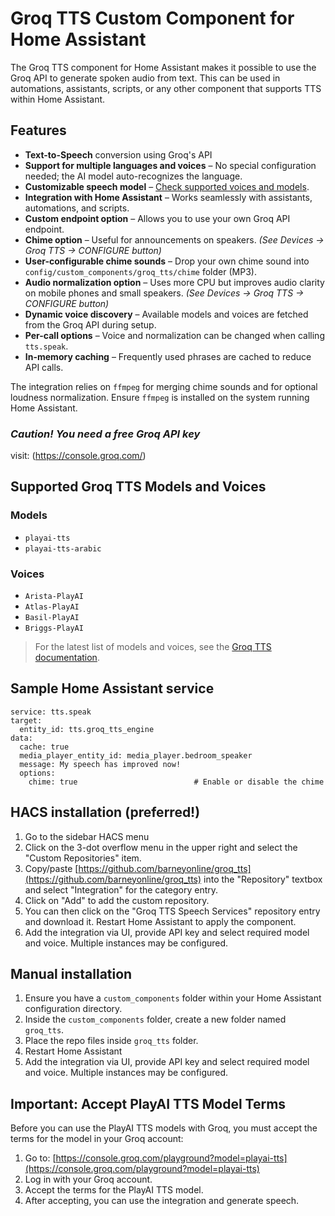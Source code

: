 # Groq TTS Custom Component for Home Assistant

The Groq TTS component for Home Assistant makes it possible to use the Groq API to generate spoken audio from text. This can be used in automations, assistants, scripts, or any other component that supports TTS within Home Assistant. 

## Features  

- **Text-to-Speech** conversion using Groq's API  
- **Support for multiple languages and voices** – No special configuration needed; the AI model auto-recognizes the language.  
- **Customizable speech model** – [Check supported voices and models](https://console.groq.com/docs/text-to-speech).  
- **Integration with Home Assistant** – Works seamlessly with assistants, automations, and scripts.  
- **Custom endpoint option** – Allows you to use your own Groq API endpoint.
- **Chime option** – Useful for announcements on speakers. *(See Devices → Groq TTS → CONFIGURE button)*
- **User-configurable chime sounds** – Drop your own chime sound into  `config/custom_components/groq_tts/chime` folder (MP3).
- **Audio normalization option** – Uses more CPU but improves audio clarity on mobile phones and small speakers. *(See Devices → Groq TTS → CONFIGURE button)*
- **Dynamic voice discovery** – Available models and voices are fetched from the Groq API during setup.
- **Per-call options** – Voice and normalization can be changed when calling `tts.speak`.
- **In-memory caching** – Frequently used phrases are cached to reduce API calls.

The integration relies on `ffmpeg` for merging chime sounds and for optional loudness normalization. Ensure `ffmpeg` is installed on the system running Home Assistant.

### *Caution! You need a free Groq API key* ###
visit: (https://console.groq.com/)

## Supported Groq TTS Models and Voices

### Models
- `playai-tts`
- `playai-tts-arabic`

### Voices
- `Arista-PlayAI`
- `Atlas-PlayAI`
- `Basil-PlayAI`
- `Briggs-PlayAI`

> For the latest list of models and voices, see the [Groq TTS documentation](https://console.groq.com/docs/text-to-speech).

## Sample Home Assistant service

```
service: tts.speak
target:
  entity_id: tts.groq_tts_engine
data:
  cache: true
  media_player_entity_id: media_player.bedroom_speaker
  message: My speech has improved now!
  options:
    chime: true                          # Enable or disable the chime
```

## HACS installation (preferred!)

1. Go to the sidebar HACS menu
2. Click on the 3-dot overflow menu in the upper right and select the "Custom Repositories" item.
3. Copy/paste [https://github.com/barneyonline/groq_tts](https://github.com/barneyonline/groq_tts) into the "Repository" textbox and select "Integration" for the category entry.
4. Click on "Add" to add the custom repository.
5. You can then click on the "Groq TTS Speech Services" repository entry and download it. Restart Home Assistant to apply the component.
6. Add the integration via UI, provide API key and select required model and voice. Multiple instances may be configured.

## Manual installation

1. Ensure you have a `custom_components` folder within your Home Assistant configuration directory.
2. Inside the `custom_components` folder, create a new folder named `groq_tts`.
3. Place the repo files inside `groq_tts` folder.
4. Restart Home Assistant
5. Add the integration via UI, provide API key and select required model and voice. Multiple instances may be configured.

## Important: Accept PlayAI TTS Model Terms

Before you can use the PlayAI TTS models with Groq, you must accept the terms for the model in your Groq account:

1. Go to: [https://console.groq.com/playground?model=playai-tts](https://console.groq.com/playground?model=playai-tts)
2. Log in with your Groq account.
3. Accept the terms for the PlayAI TTS model.
4. After accepting, you can use the integration and generate speech.
